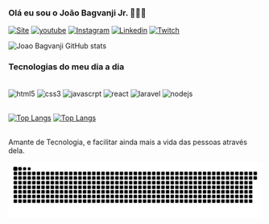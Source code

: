 ### Olá eu sou o João Bagvanji Jr. 🙋🏽‍♂️


[![Site](https://img.shields.io/website-up-down-green-red/http/monip.org.svg)](https://ice-dream.vercel.app/)
[![youtube](https://img.shields.io/badge/YouTube-FF0000?style=for-the-badge&logo=youtube&logoColor=white)](https://www.youtube.com/channel/UCCOKQpNp5ed-r7N44TLmmOw)
[![Instagram](https://img.shields.io/badge/Instagram-E4405F?style=for-the-badge&logo=instagram&logoColor=white)](https://www.instagram.com/jaybagvanji/)
[![Linkedin](https://img.shields.io/badge/LinkedIn-0077B5?style=for-the-badge&logo=linkedin&logoColor=white)](https://www.linkedin.com/in/jo%C3%A3o-bagvanji-j%C3%BAnior-89b3511a0/)
[![Twitch](https://img.shields.io/badge/Twitch-9146FF?style=for-the-badge&logo=twitch&logoColor=white)](https://www.twitch.tv/jay_chainz)

![Joao Bagvanji GitHub stats](https://github-readme-stats.vercel.app/api?username=JoaoBagvanji&show_icons=true&theme=radical)

### Tecnologias do meu dia a dia

<div style="display: inline_block"><br/>
    <img align="center" alt="html5" src="https://img.shields.io/badge/HTML5-E34F26?style=for-the-badge&logo=html5&logoColor=white" />
    <img align="center" alt="css3" src="https://img.shields.io/badge/CSS3-1572B6?style=for-the-badge&logo=css3&logoColor=white" />
    <img align="center" alt="javascrpt" src="https://img.shields.io/badge/JavaScript-F7DF1E?style=for-the-badge&logo=javascript&logoColor=black" />
    <img align="center" alt="react" src="https://img.shields.io/badge/React-20232A?style=for-the-badge&logo=react&logoColor=61DAFB" />
    <img align="center" alt="laravel" src="https://img.shields.io/badge/Laravel-FF2D20?style=for-the-badge&logo=laravel&logoColor=white" />
    <img align="center" alt="nodejs" src="https://img.shields.io/badge/Node.js-43853D?style=for-the-badge&logo=node.js&logoColor=white" />
</div><br/>

[![Top Langs](https://github-readme-stats.vercel.app/api/top-langs/?username=JoaoBagvanji&layout=compact)](https://github.com/anuraghazra/github-readme-stats)
[![Top Langs](https://github-readme-stats.vercel.app/api/top-langs/?username=JoaoBagvanji&langs_count=10)](https://github.com/JoaoBagvanji/github-readme-stats)

<br/>
Amante de Tecnologia, e facilitar ainda mais a vida das pessoas através dela.
<br/>

![Snake animation](https://github.com/JoaoBagvanji/JoaoBagvanji/blob/output/github-contribution-grid-snake.svg)

